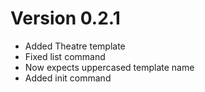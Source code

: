 # Version 0.2.1
- Added Theatre template
- Fixed list command 
- Now expects uppercased template name
- Added init command
